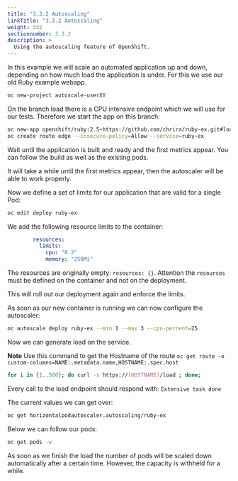 ```yaml
---
title: "3.3.2 Autoscaling"
linkTitle: "3.3.2 Autoscaling"
weight: 332
sectionnumber: 3.3.2
description: >
  Using the autoscaling feature of OpenShift.
---
```


In this example we will scale an automated application up and down, depending on how much load the application is under. For this we use our old Ruby example webapp.

```bash
oc new-project autoscale-userXY
```

On the branch load there is a CPU intensive endpoint which we will use for our tests. Therefore we start the app on this branch:

```bash
oc new-app openshift/ruby:2.5~https://github.com/chrira/ruby-ex.git#load
oc create route edge --insecure-policy=Allow --service=ruby-ex
```

Wait until the application is built and ready and the first metrics appear. You can follow the build as well as the existing pods.

It will take a while until the first metrics appear, then the autoscaler will be able to work properly.

Now we define a set of limits for our application that are valid for a single Pod:

```bash
oc edit deploy ruby-ex
```

We add the following resource limits to the container:

```yaml
        resources:
          limits:
            cpu: "0.2"
            memory: "256Mi"
```

The resources are originally empty: `resources: {}`. Attention the `resources` must be defined on the container and not on the deployment.

This will roll out our deployment again and enforce the limits.

As soon as our new container is running we can now configure the autoscaler:

```bash
oc autoscale deploy ruby-ex --min 1 --max 3 --cpu-percent=25
```

Now we can generate load on the service.

**Note** Use this command to get the Hostname of the route
`oc get route -o custom-columns=NAME:.metadata.name,HOSTNAME:.spec.host`

```bash
for i in {1..500}; do curl -s https://[HOSTNAME]/load ; done;
```

Every call to the load endpoint should respond with: `Extensive task done`

The current values we can get over:

```bash
oc get horizontalpodautoscaler.autoscaling/ruby-ex
```

Below we can follow our pods:

```bash
oc get pods -w
```

As soon as we finish the load the number of pods will be scaled down automatically after a certain time. However, the capacity is withheld for a while.
